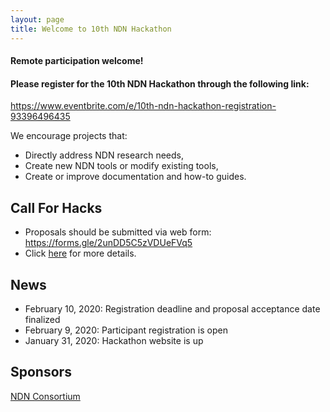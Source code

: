 ```yaml
---
layout: page
title: Welcome to 10th NDN Hackathon
---
```


#### **Remote participation welcome!**

#### **Please register for the 10th NDN Hackathon through the following link:**

<https://www.eventbrite.com/e/10th-ndn-hackathon-registration-93396496435>

We encourage projects that:

 - Directly address NDN research needs,
 - Create new NDN tools or modify existing tools,
 - Create or improve documentation and how-to guides.


## Call For Hacks

- Proposals should be submitted via web form: https://forms.gle/2unDD5C5zVDUeFVq5
- Click [here](http://10th-ndn-hackathon.named-data.net/cfh.html) for more details.

## News

- February 10, 2020: Registration deadline and proposal acceptance date finalized 
- February 9, 2020: Participant registration is open
- January 31, 2020: Hackathon website is up

## Sponsors

[NDN Consortium](https://named-data.net/consortium/)
